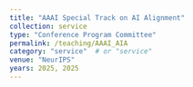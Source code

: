 ```yaml
---
title: "AAAI Special Track on AI Alignment"
collection: service
type: "Conference Program Committee"
permalink: /teaching/AAAI_AIA
category: "service"  # or "service"
venue: "NeurIPS"
years: 2025, 2025
---
```

